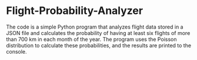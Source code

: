 # Flight-Probability-Analyzer
The code is a simple Python program that analyzes flight data stored in a JSON file and calculates the probability of having at least six flights of more than 700 km in each month of the year. The program uses the Poisson distribution to calculate these probabilities, and the results are printed to the console.
